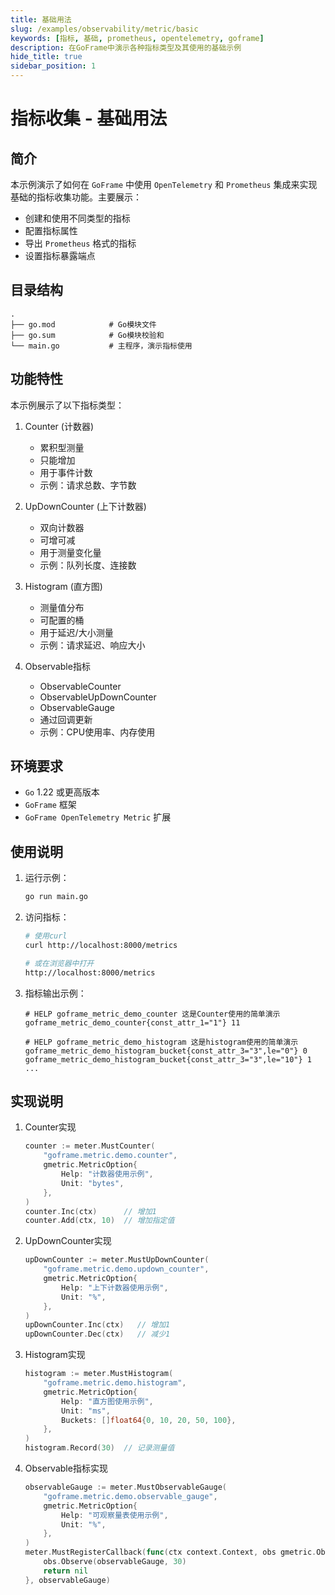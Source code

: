 ```yaml
---
title: 基础用法
slug: /examples/observability/metric/basic
keywords: [指标, 基础, prometheus, opentelemetry, goframe]
description: 在GoFrame中演示各种指标类型及其使用的基础示例
hide_title: true
sidebar_position: 1
---
```


# 指标收集 - 基础用法

## 简介

本示例演示了如何在 `GoFrame` 中使用 `OpenTelemetry` 和 `Prometheus` 集成来实现基础的指标收集功能。主要展示：
- 创建和使用不同类型的指标
- 配置指标属性
- 导出 `Prometheus` 格式的指标
- 设置指标暴露端点

## 目录结构

```text
.
├── go.mod            # Go模块文件
├── go.sum            # Go模块校验和
└── main.go           # 主程序，演示指标使用
```

## 功能特性

本示例展示了以下指标类型：

1. Counter (计数器)
   - 累积型测量
   - 只能增加
   - 用于事件计数
   - 示例：请求总数、字节数

2. UpDownCounter (上下计数器)
   - 双向计数器
   - 可增可减
   - 用于测量变化量
   - 示例：队列长度、连接数

3. Histogram (直方图)
   - 测量值分布
   - 可配置的桶
   - 用于延迟/大小测量
   - 示例：请求延迟、响应大小

4. Observable指标
   - ObservableCounter
   - ObservableUpDownCounter
   - ObservableGauge
   - 通过回调更新
   - 示例：CPU使用率、内存使用

## 环境要求

- `Go` 1.22 或更高版本
- `GoFrame` 框架
- `GoFrame OpenTelemetry Metric` 扩展

## 使用说明

1. 运行示例：
   ```bash
   go run main.go
   ```

2. 访问指标：
   ```bash
   # 使用curl
   curl http://localhost:8000/metrics
   
   # 或在浏览器中打开
   http://localhost:8000/metrics
   ```

3. 指标输出示例：
   ```text
   # HELP goframe_metric_demo_counter 这是Counter使用的简单演示
   goframe_metric_demo_counter{const_attr_1="1"} 11
   
   # HELP goframe_metric_demo_histogram 这是histogram使用的简单演示
   goframe_metric_demo_histogram_bucket{const_attr_3="3",le="0"} 0
   goframe_metric_demo_histogram_bucket{const_attr_3="3",le="10"} 1
   ...
   ```

## 实现说明

1. Counter实现
   ```go
   counter := meter.MustCounter(
       "goframe.metric.demo.counter",
       gmetric.MetricOption{
           Help: "计数器使用示例",
           Unit: "bytes",
       },
   )
   counter.Inc(ctx)      // 增加1
   counter.Add(ctx, 10)  // 增加指定值
   ```

2. UpDownCounter实现
   ```go
   upDownCounter := meter.MustUpDownCounter(
       "goframe.metric.demo.updown_counter",
       gmetric.MetricOption{
           Help: "上下计数器使用示例",
           Unit: "%",
       },
   )
   upDownCounter.Inc(ctx)   // 增加1
   upDownCounter.Dec(ctx)   // 减少1
   ```

3. Histogram实现
   ```go
   histogram := meter.MustHistogram(
       "goframe.metric.demo.histogram",
       gmetric.MetricOption{
           Help: "直方图使用示例",
           Unit: "ms",
           Buckets: []float64{0, 10, 20, 50, 100},
       },
   )
   histogram.Record(30)  // 记录测量值
   ```

4. Observable指标实现
   ```go
   observableGauge := meter.MustObservableGauge(
       "goframe.metric.demo.observable_gauge",
       gmetric.MetricOption{
           Help: "可观察量表使用示例",
           Unit: "%",
       },
   )
   meter.MustRegisterCallback(func(ctx context.Context, obs gmetric.Observer) error {
       obs.Observe(observableGauge, 30)
       return nil
   }, observableGauge)
   ```
